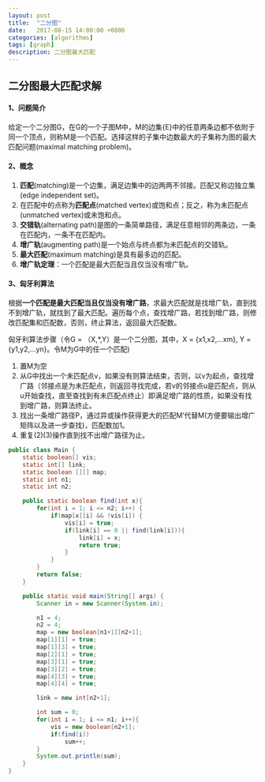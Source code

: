 ```yaml
---
layout: post
title:  "二分图"
date:   2017-08-15 14:00:00 +0800
categories: [algorithms]
tags: [graph]
description: 二分图最大匹配
---
```


## 二分图最大匹配求解

#### 1、问题简介
给定一个二分图G，在G的一个子图M中，M的边集{E}中的任意两条边都不依附于同一个顶点，则称M是一个匹配。选择这样的子集中边数最大的子集称为图的最大匹配问题(maximal matching problem)。

#### 2、概念

1. **匹配**(matching)是一个边集，满足边集中的边两两不邻接。匹配又称边独立集(edge independent set)。
1. 在匹配中的点称为**匹配点**(matched vertex)或饱和点；反之，称为未匹配点(unmatched vertex)或未饱和点。
1. **交错轨**(alternating path)是图的一条简单路径，满足任意相邻的两条边，一条在匹配内，一条不在匹配内。
1. **增广轨**(augmenting path)是一个始点与终点都为未匹配点的交错轨。
1. **最大匹配**(maximum matching)是具有最多边的匹配。
1. **增广轨定理**：一个匹配是最大匹配当且仅当没有增广轨。

#### 3、匈牙利算法

根据**一个匹配是最大匹配当且仅当没有增广路**，求最大匹配就是找增广轨，直到找不到增广轨，就找到了最大匹配。遍历每个点，查找增广路，若找到增广路，则修改匹配集和匹配数，否则，终止算法，返回最大匹配数。

匈牙利算法步骤（令G = （X,*,Y）是一个二分图，其中，X = {x1,x2,...xm}, Y = {y1,y2,...yn}。令M为G中的任一个匹配)
 
1. 置M为空
1. 从G中找出一个未匹配点v，如果没有则算法结束，否则，以v为起点，查找增广路（邻接点是为未匹配点，则返回寻找完成，若v的邻接点u是匹配点，则从u开始查找，直至查找到有未匹配点终止）即满足增广路的性质，如果没有找到增广路，则算法终止。
1. 找出一条增广路径P，通过异或操作获得更大的匹配M’代替M(方便要输出增广矩阵以及进一步查找)，匹配数加1。
1. 重复(2)(3)操作直到找不出增广路径为止。

~~~java
public class Main {
    static boolean[] vis;
    static int[] link;
    static boolean [][] map;
    static int n1;
    static int n2;

    public static boolean find(int x){
        for(int i = 1; i <= n2; i++) {
            if(map[x][i] && !vis[i]) {
                vis[i] = true;
                if(link[i] == 0 || find(link[i])){
                    link[i] = x;
                    return true;
                }
            }
        }
        return false;
    }

    public static void main(String[] args) {
        Scanner in = new Scanner(System.in);

        n1 = 4;
        n2 = 4;
        map = new boolean[n1+1][n2+1];
        map[1][1] = true;
        map[1][3] = true;
        map[2][1] = true;
        map[3][1] = true;
        map[3][2] = true;
        map[4][3] = true;
        map[4][4] = true;

        link = new int[n2+1];

        int sum = 0;
        for(int i = 1; i <= n1; i++){
            vis = new boolean[n2+1];
            if(find(i))
                sum++;
        }
        System.out.println(sum);
    }
}
~~~
